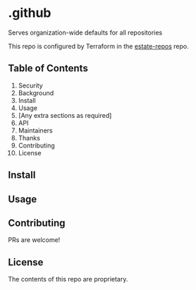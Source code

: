 [//]: # (STANDARD README)
[//]: # (https://github.com/RichardLitt/standard-readme)
[//]: # (----------------------------------------------)
[//]: # (Uncomment optional sections as required)
[//]: # (----------------------------------------------)

[//]: # (Title)
[//]: # (Match repository name)
[//]: # (REQUIRED)

# .github

[//]: # (Banner)
[//]: # (OPTIONAL)
[//]: # (Must not have its own title)
[//]: # (Must link to local image in current repository)



[//]: # (Badges)
[//]: # (OPTIONAL)
[//]: # (Must not have its own title)



[//]: # (Short description)
[//]: # (REQUIRED)
[//]: # (An overview of the intentions of this repo)
[//]: # (Must not have its own title)
[//]: # (Must be less than 120 characters)
[//]: # (Must match GitHub's description)

Serves organization-wide defaults for all repositories

[//]: # (Long Description)
[//]: # (OPTIONAL)
[//]: # (Must not have its own title)
[//]: # (A detailed description of the repo)



[//]: # (Configured by Terraform)
[//]: # (REQUIRED)
[//]: # (Must not have its own title)
[//]: # (Ensures that everyone is aware that this repo is configured by Terraform.)
This repo is configured by Terraform in the
[estate-repos](https://github.com/Yagro-Ltd/estate-repos) repo.

## Table of Contents

[//]: # (REQUIRED)
[//]: # (Delete as appropriate)

1. Security
1. Background
1. Install
1. Usage
1. [Any extra sections as required]
1. API
1. Maintainers
1. Thanks
1. Contributing
1. License

[//]: # (## Security)
[//]: # (OPTIONAL)
[//]: # (May go here if it is important to highlight security concerns.)



[//]: # (## Background)
[//]: # (OPTIONAL)
[//]: # (Explain the motivation and abstract dependencies for this repo)



## Install
[//]: # (Explain how to install the thing.)
[//]: # (OPTIONAL IF documentation repo)
[//]: # (ELSE REQUIRED)



## Usage
[//]: # (REQUIRED)
[//]: # (Explain what the thing does. Use screenshots and/or videos.)



[//]: # (Extra sections)
[//]: # (OPTIONAL)
[//]: # (This should not be called "Extra Sections".)
[//]: # (This is a space for ≥0 sections to be included,)
[//]: # (each of which must have their own titles.)



[//]: # (## API)
[//]: # (OPTIONAL)
[//]: # (Describe exported functions and objects)



[//]: # (## Maintainers)
[//]: # (OPTIONAL)
[//]: # (List maintainers for this repository)
[//]: # (along with one way of contacting them - GitHub link or email.)



[//]: # (## Thanks)
[//]: # (OPTIONAL)
[//]: # (State anyone or anything that significantly)
[//]: # (helped with the development of this project)



<!-- !!!!!!!!!!!!!!!!!!!!!!!!!!!!!!!!!!!!!!!!!!! -->
<!-- !!!!!   DO NOT EDIT BELOW THIS LINE   !!!!! -->
<!-- !!!!!!!!!!!!!!!!!!!!!!!!!!!!!!!!!!!!!!!!!!! -->

## Contributing
[//]: # (REQUIRED)
PRs are welcome!

## License
[//]: # (REQUIRED)
The contents of this repo are proprietary.